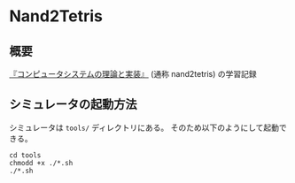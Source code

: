 # Nand2Tetris

## 概要

[『コンピュータシステムの理論と実装』](https://www.oreilly.co.jp/books/9784873117126/) (通称 nand2tetris) の学習記録

## シミュレータの起動方法

シミュレータは `tools/` ディレクトリにある。
そのため以下のようにして起動できる。

```shell
cd tools
chmodd +x ./*.sh
./*.sh
```
